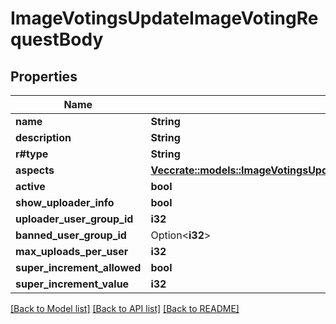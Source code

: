 # ImageVotingsUpdateImageVotingRequestBody

## Properties

Name | Type | Description | Notes
------------ | ------------- | ------------- | -------------
**name** | **String** |  | 
**description** | **String** |  | 
**r#type** | **String** |  | 
**aspects** | [**Vec<crate::models::ImageVotingsUpdateImageVotingRequestBodyImageVotingAspect>**](ImageVotingsUpdateImageVotingRequestBodyImageVotingAspect.md) |  | 
**active** | **bool** |  | 
**show_uploader_info** | **bool** |  | 
**uploader_user_group_id** | **i32** |  | 
**banned_user_group_id** | Option<**i32**> |  | [optional]
**max_uploads_per_user** | **i32** |  | 
**super_increment_allowed** | **bool** |  | 
**super_increment_value** | **i32** |  | 

[[Back to Model list]](../README.md#documentation-for-models) [[Back to API list]](../README.md#documentation-for-api-endpoints) [[Back to README]](../README.md)


